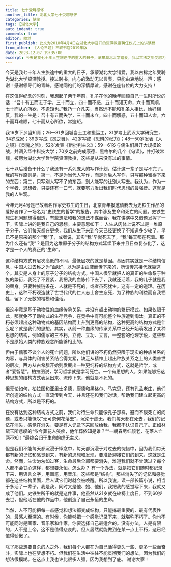 ```yaml
---
title: 七十受聘感怀
another_title: 湖北大学七十受聘感怀
categories: 随笔
tags: [湖北大学]
auto_indent: true
comments: true
editor: 皎然
first_publish: 此文为2018年4月4日在湖北大学召开的资深教授聘任仪式上的讲演槁
from_other: 《人论三题》三联书店2019年版
date: 2023-12-07 19:35:00
excerpt: 今天是我七十年人生旅途中的重大的日子，承蒙湖北大学错爱，我以古稀之年受聘为湖北大学资深教授。接过聘书，内心的激动无以言表，只能由衷地说一声：感谢！感谢领导们的青睐，感谢同袍们的深情厚谊，感谢在座各位的大力支持！
---
```

今天是我七十年人生旅途中的重大的日子，承蒙湖北大学错爱，我以古稀之年受聘为湖北大学资深教授。接过聘书，内心的激动无以言表，只能由衷地说一声：感谢！感谢领导们的青睐，感谢同袍们的深情厚谊，感谢在座各位的大力支持！

在这值得纪念的时刻，我想起了两千年前，孔子在他的晚年回顾自己一生时所说的话：“吾十有五而志于学，三十而立，四十而不惑，五十而知天命，六十而耳顺，七十而从心所欲，不逾矩也。”我乃一介凡夫，当然远不能和孔圣人相比，恰好相反，我的一生是：吾十有五而失学，三十而未立，四十而解惑，五十而知人命，六十而耳难顺，七十而从心所欲，常逾矩。

我16岁下乡当知青；26—31岁回城当土工和搬运工，31岁考上武汉大学研究生，34岁成家；39岁写成《灵之舞》，42岁写成《思辨的张力》；48—50岁发表《人之镜》《灵魂之旅》，52岁发表《新批判主义》；59—61岁与儒生们展开大规模论战，并调入华中科技大学；70岁之前完成康德、黑格尔的几个《句读》，并打破常规，被聘为湖北大学哲学院资深教授，这些是从来没有过的事情。

七十以后准备干什么？我还有一系列庞大的写作计划，估计这一辈子是写不完了。我的写作原则是，第一，不是为当代人写作，而是为后人写作，只写那种留得下来的东西；第二，只写别人写不了的东西，别人能写的让别人写去。我认为，作为一个学者、思想者，只要还有一口气，就要努力发出我们时代思想的最强音。这就是我的人生观。

今年元月4号是已故著名作家史铁生的生日，北京青年报邀请我去为史铁生作品的爱好者作了一场名为“史铁生的哲学”的报告，其中涉及生命和死亡的问题。史铁生想生死问题想得很透，有些想法和我的想法不谋而合。我在讲演中又借题发挥了一下，实际上讲的是我自己的思想。主要意思如下：
人生从肉体上说不过是一堆原子分子，它们每天都在更换，我们从生下来到今天已经更换了不知道多少轮了，早已不是原来的那个“我”了，或者说，其实“我”早就死去了，“我”每天都在死着。那为什么还有“我”？是因为这堆原子分子的结构方式延续下来并且日益复杂化了，这才是一个人的真正的“生命”。

这种结构方式有层次高低的不同，最低层次的就是基因。基因其实就是一种结构信息，中国人过去称之为“血脉”，以为是由血液而传下来的，所谓传宗接代就靠这个。其实是人身上的原子分子的结构方式。中国人很早就把人的真正的生命系于种族的繁衍，我死了不要紧，我把我的血脉传下去了，我就还活着，我的儿子就是我的替身。只要种族链条在，人就是不死的，或者虽死犹生。这有一定的道理。在历史上，这种不朽观造就了世世代代的仁人志士舍生忘死，为了种族的利益而自我牺牲，留下了无数的楷模和佳话。

但这毕竟是基于动物性的血缘传承关系，并没有超出动物的繁衍模式。如果仅限于此，那就免不了动物式的生存竞争，在竞争中有可能整个种族遭到淘汰。真正的不朽必须超出这种动物式的基因结构而上升到更高的结构，这种更高的结构方式是什么呢？就是我们的思想。其实，从前一种血缘的传承关系中已经开始萌发出了某种思想的结构，例如儒家的三不朽，立德、立功、立言，一整套的伦理学说，这些都不是原始人类的种族观念所能够相比的。

但由于儒家不谈个人的死亡问题，所以他们讲的不朽仍然只限于现实的种族关系的内容，与具体的利害关系结合得太紧，缺乏从精神上超出种族关系之上的人类普世的层次。西方从古希腊开始则发展出一种更纯粹的结构方式，这就是哲学，或者“爱智慧”。柏拉图说，学习哲学就是学习死亡。一个有思想的人，如果能够把这种思想的结构方式表达出来、流传下来，他就是不死的。

但无论如何，柏拉图和亚里士多德，康德和黑格尔、马克思，还有孔孟老庄，他们所创造的结构方式一直流传到今天，并且还在和我们对话，帮助我们建立起更高的结构方式，所以是不朽的。

在没有达到这种结构方式之前，我们对待生命只能像孔子那样，避而不谈死亡的问题，或者只能慨叹“无可奈何花落去”，沉沦于虚无。我们每天都在死去，我们的记忆在消失，感觉在消失，要是有人记录下来回放给我，我都不认识自己了。正如林黛玉所悲叹的“侬今葬花人笑痴，他年葬侬知是谁？”“一朝春尽红颜老，花落人亡两不知！”最终会归于生命的虚无主义。

但是我们不能每天都沉浸于悼念中，每天都沉浸于对过去的惋惜中，因为我们每天都有新的记忆和感觉到来，有新的思想和发现，要准备迎接它们的到来，这就是生命。然而，生命匆匆如过客，生命最后全部都要消失，难道我们就不曾活过？每个人都不会甘心这样，都想要永恒。怎么办？
有一个办法，就是把它们随时都记录下来，用语言文字，用画笔，用音乐。这些都是“结构”。那些消失了的记忆和感觉都在这些结构里面，后人读它们时就会被唤醒。所以我说，读一部长篇小说，相当于多活了一辈子。我是我，同时又是他、她、他们，我把我的感觉写下来，我就又成了他们。史铁生所干的就是这件事，他虽然从21岁就在轮椅上度日，不到60岁去世，但他活在他的作品中，他创造了自己永恒的生命。

当然，人不可能把每一点感觉和想法都变成结构，只能拣最重要的、最有代表性的、最感人至深的。有时候，你能够把一个感觉记录下来，就堪称不朽了。你也不可能同时是画家、音乐家和作家，你要选择自己最适合的。没有办法，人是有限的，人不是上帝，这不是值得悲哀的。但人居然就能做到在某一点上不朽，这已经值得骄傲了。

除了那些想要自杀的人之外，我们每个人都在为自己活得更久一些、更多一些而奋斗，实际上也在梦想不朽。但我们在生活中往往不能贯彻我们的想法，因为我们的想法很模糊。在这点上我也许比很多人强，因为我想到了底。
谢谢大家！
